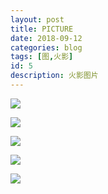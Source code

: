 ```yaml
---
layout: post
title: PICTURE
date: 2018-09-12
categories: blog
tags: [图,火影]
id: 5
description: 火影图片
---
```


![](https://ss2.baidu.com/6ONYsjip0QIZ8tyhnq/it/u=3914165882,2324424428&fm=173&s=2C427222D81B07FD3FD4A9820100E0C3&w=640&h=640&img.JPEG)

![](http://t1.aixinxi.net/o_1cn12tlfnne1efq1g0d1kere7ea.jpg-j.jpg)

![](http://t1.aixinxi.net/o_1cn131uqdbbn113o3ikr9on3ra.jpg-j.jpg)

![](http://t1.aixinxi.net/o_1cn13352p1nm9kf93fn2571dsga.jpg-j.jpg)

![](http://t1.aixinxi.net/o_1cn1341dh1gs12dnqnu1u0u1jsaa.jpg-j.jpg)
